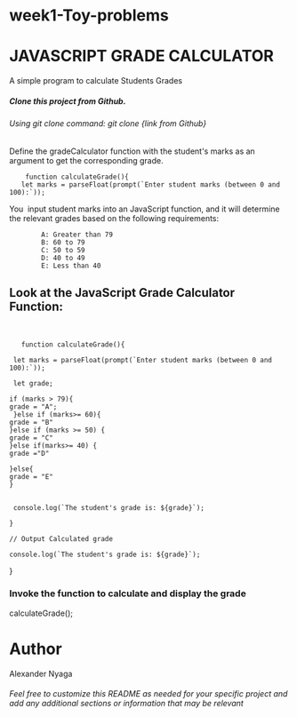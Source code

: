 # week1-Toy-problems

<h1>JAVASCRIPT GRADE CALCULATOR</h1>

A simple program to calculate Students Grades 


<h5>Clone this project from Github.</h5>
  <h6>Using git clone command: git clone {link from Github}</h6>

 <p>Define the gradeCalculator function with the student's marks as an argument to get the corresponding grade.</p>
  
        function calculateGrade(){
       let marks = parseFloat(prompt(`Enter student marks (between 0 and 100):`));

  
      

   <p>You  input student marks into an JavaScript function, and it will determine the relevant grades based on the following requirements: </p>
   
            A: Greater than 79
            B: 60 to 79
            C: 50 to 59
            D: 40 to 49
            E: Less than 40

<h2>Look at the JavaScript Grade Calculator Function:</h2>
<br>

       function calculateGrade(){

     let marks = parseFloat(prompt(`Enter student marks (between 0 and 100):`));

     let grade; 

    if (marks > 79){
    grade = "A";
     }else if (marks>= 60){
    grade = "B"
    }else if (marks >= 50) {
    grade = "C"
    }else if(marks>= 40) {
    grade ="D"

    }else{
    grade = "E"
    }


     console.log(`The student's grade is: ${grade}`);

    }

    // Output Calculated grade

    console.log(`The student's grade is: ${grade}`);
}




<h3>Invoke the function to calculate and display the grade</h3>
calculateGrade();


<h1>Author</h1>
Alexander Nyaga
<h6>Feel free to customize this README as needed for your specific project and add any additional sections or information that may be relevant</h6>


